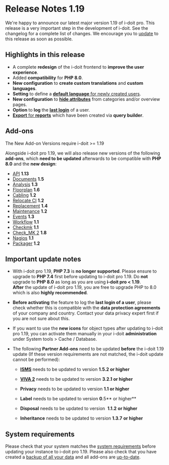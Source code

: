 # Release Notes 1.19

We're happy to announce our latest major version 1.19 of i-doit pro. This release is a very important step in the development of i-doit. See the changelog for a complete list of changes. We encourage you to [update](../../wartung-und-betrieb/update-einspielen.md) to this release as soon as possible.

Highlights in this release
--------------------------

*   A complete **redesign** of the i-doit frontend to **improve the user experience**.
*   Added **compatibility** for **PHP 8.0**.
*   **New configuration** to **create custom translations** and **custom languages**.
*   **Setting** to define a [**default language** for newly created users](../../administration/systemeinstellungen/mandanteneinstellungen.md#mandanteneinstellungen).
*   **New configuration** to **[hide attributes](../../grundlagen/attributsichtbarkeit.md)** from categories and/or overview pages.
*   **Option** to **log** the **[last login](../../administration/systemeinstellungen/mandanteneinstellungen.md#sicherheit)** of a user.
*   [**Export** for **reports**](../../auswertungen/report-manager.md#report-exportierenimportieren) which have been created via **query builder**.

Add-ons
-------

The New Add-on Versions require i-doit >= 1.19

Alongside i-doit pro 1.19, we will also release new versions of the following **add-ons**, which **need to be updated** afterwards to be compatible with **PHP 8.0** and the **new design**:

*   [API](../../i-doit-pro-add-ons/api/index.md) **1.13**
*   [Documents](../../i-doit-pro-add-ons/documents/index.md) **1.5**
*   [Analysis](../../i-doit-pro-add-ons/analysis.md) **1.3**
*   [Floorplan](../../i-doit-pro-add-ons/floorplan.md) **1.6**
*   [Cabling](../../i-doit-pro-add-ons/cabling.md) **1.2**
*   [Relocate CI](../../i-doit-pro-add-ons/relocate-ci.md) **1.2**
*   [Replacement](../../i-doit-pro-add-ons/replacement.md) **1.4**
*   [Maintenance](../../i-doit-pro-add-ons/maintenance.md) **1.2**
*   [Events](../../i-doit-pro-add-ons/events.md) **1.3**
*   [Workflow](../../i-doit-pro-add-ons/workflow.md) **1.1**
*   [Checkmk](../../i-doit-pro-add-ons/checkmk.md) **1.1**
*   [Check\_MK 2](../../i-doit-pro-add-ons/checkmk2/index.md) **1.8**
*   [Nagios](../../automatisierung-und-integration/network-monitoring/nagios.md) **1.1**
*   [Packager](../../i-doit-pro-add-ons/add-on-packager.md) **1.2**

Important update notes
----------------------

*   With i-doit pro 1.19, **PHP 7.3** is **no longer supported**. Please ensure to upgrade to **PHP 7.4** first before updating to i-doit pro 1.19. Do **not** upgrade to **PHP 8.0** as long as you are using **i-doit pro < 1.19**.  
    **After** the update of i-doit pro 1.19, you are free to upgrade PHP to 8.0 which is also **highly recommended**.  
      
    
*   **Before activating** the feature to log the **last login of a user**, please check whether this is compatible with the **data protection agreements** of your company and country. Contact your data privacy expert first if you are not sure about this.  
      
    
*   If you want to use the **new icons** for object types after updating to i-doit pro 1.19, you can activate them manually in your i-doit **administration** under System tools > Cache / Database.  
      
    
*   The following **Partner Add-ons** need to be updated **before** the i-doit 1.19 update (If these version requirements are not matched, the i-doit update cannot be performed):  
    *   **[ISMS](../../i-doit-pro-add-ons/isms.md)** needs to be updated to version **1.5.2 or higher**
    *   **[VIVA 2](../../i-doit-pro-add-ons/viva2.md)** needs to be updated to version **3.2.1 or higher**
    *   **Privacy** needs to be updated to version **1.1 or higher**
        
    *   **Label** needs to be updated to version **0**.5** or higher**
    *   **Disposal** needs to be updated to version  **1.1.2** **or higher**
        
    *   **Inheritance** needs to be updated to version **1.3.7** **or higher**
        

System requirements
-------------------

Please check that your system matches the [system requirements](../../installation/systemvoraussetzungen.md) before updating your instance to i-doit pro 1.19. Please also check that you have created a [backup of all your data](../../wartung-und-betrieb/daten-sichern-und-wiederherstellen/index.md) and all add-ons are [up-to-date](../../i-doit-pro-add-ons/index.md).